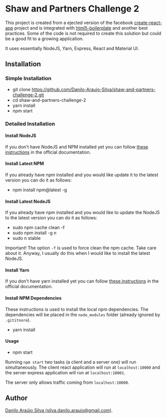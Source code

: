 # Shaw and Partners Challenge 2



This project is created from a ejected version of the facebook [create-react-app](https://github.com/facebookincubator/create-react-app)
project and is integrated with [html5-boilerplate](https://github.com/h5bp/html5-boilerplate)
and another best practices. Some of the code is not required to create this solution
but could be a good fit to a growing application.

It uses essentially NodeJS, Yarn, Express, React and Material UI.

## Installation

### Simple Installation
- git clone https://github.com/Danilo-Araujo-Silva/shaw-and-partners-challenge-2.git
- cd shaw-and-partners-challenge-2
- yarn install
- npm start

### Detailed Installation

#### Install NodeJS
If you don't have NodeJS and NPM installed yet you can follow
[these instructions](https://nodejs.org/en/download/package-manager/) in the
official documentation.

#### Install Latest NPM
If you already have npm installed and you would like update it to the latest
version you can do it as follows:

- npm install npm@latest -g

#### Install Latest NodeJS
If you already have npm installed and you would like to update the NodeJS to the
latest version you can do it as follows:

- sudo npm cache clean -f
- sudo npm install -g n
- sudo n stable

Important! The option `-f` is used to force clean the npm cache. Take care about it.
Anyway, I usually do this when I would like to install the latest NodeJS.

#### Install Yarn
If you don't have yarn installed yet you can follow [these instructions](https://yarnpkg.com/lang/en/docs/install/) in the official documentation.

#### Install NPM Dependencies
These instructions is used to install the local npm dependencies. The dependencies
will be placed in the `node_modules` folder (already ignored by `.gititnore`).

- yarn install

#### Usage

- npm start

Running `npm start` two tasks (a client and a server one) will run simultaneously.
The client react application will run at `localhost:10000` and the server express
application will run at `localhost:10001`.

The server only allows traffic coming from `localhost:10000`.

## Author
[Danilo Araújo Silva (silva.danilo.araujo@gmail.com)](https://goo.gl/XW7hi3).
